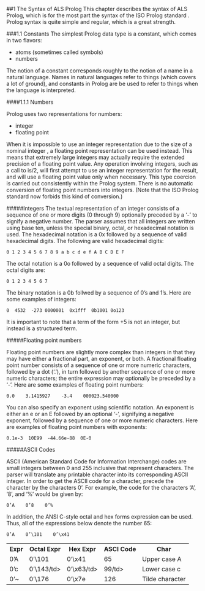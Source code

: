 ##1 The Syntax of ALS Prolog
This chapter describes the syntax of ALS Prolog, which is for the most part the syntax of the ISO Prolog standard . Prolog syntax is quite simple and regular, which is
a great strength.

###1.1 Constants
The simplest Prolog data type is a constant, which comes in two flavors:
* atoms (sometimes called symbols)
* numbers  

The notion of a constant corresponds roughly to the notion of a name in a natural
language. Names in natural languages refer to things (which covers a lot of
ground), and constants in Prolog are be used to refer to things when the language is
interpreted.

####1.1.1 Numbers

Prolog uses two representations for numbers:
* integer
* floating point  

When it is impossible to use an integer representation due to the size of a nominal
integer , a floating point representation can be used instead. This means that extremely large integers may actually require the extended precision of a floating point value. Any operation involving integers, such as a call to is/2, will first attempt to use an integer representation for the result, and will use a floating point value only when necessary.
This type coercion is carried out consistently within the Prolog system.
There is no automatic conversion of floating point numbers into integers.  (Note that the ISO Prolog standard now forbids this kind of conversion.)

#####Integers
The textual representation of an integer consists of a sequence of one or more digits (0 through 9) optionally preceded by a ‘-’ to signify a negative number. The parser
assumes that all integers are written using base ten, unless the special binary, octal,
or hexadecimal notation is used.
The hexadecimal notation is a 0x followed by a sequence of valid hexadecimal digits. The following are valid hexadecimal digits:  

    0 1 2 3 4 5 6 7 8 9 a b c d e f A B C D E F

The octal notation is a 0o followed by a sequence of valid octal digits. The octal digits are:  

    0 1 2 3 4 5 6 7

The binary notation is a 0b follwed by a sequence of 0’s and 1’s.
Here are some examples of integers:  

    0  4532  -273 0000001  0x1fff  0b1001 0o123  

It is important to note that a term of the form +5 is not an integer, but instead is a structured term.

#####Floating point numbers

Floating point numbers are slightly more complex than integers in that they may
have either a fractional part, an exponent, or both. A fractional floating point number consists of a sequence of one or more numeric characters, followed by a dot (‘.’), in turn followed by another sequence of one or more numeric characters; the entire expression may optionally be preceded by a ‘-’. Here are some examples of
floating point numbers:  

    0.0    3.1415927    -3.4    000023.540000

You can also specify an exponent using scientific notation. An exponent is either
an e or an E followed by an optional ‘-’, signifying a negative exponent, followed
by a sequence of one or more numeric characters. Here are examples of floating
point numbers with exponents:  

    0.1e-3  10E99  -44.66e-88  0E-0

#####ASCII Codes

ASCII (American Standard Code for Information Interchange) codes are small integers between 0 and 255 inclusive that represent characters. The parser will translate any printable character into its corresponding ASCII integer. In order to get the ASCII code for a character, precede the character by the characters 0’. For example, the code for the characters ‘A’, ‘8’, and ‘%’ would be given by:  

    0’A    0’8    0’%

In addition, the ANSI C-style octal and hex forms expression can be used. Thus, all of the expressions below denote the number 65: 

    0’A    0’\101    0’\x41

<table>
<tr><th>Expr</th><th>Octal Expr</th><th>Hex Expr</th><th>ASCI Code</th><th>Char</th></tr>
<tr><td>0’A</td><td>0’\101</td><td>0’\x41</td><td>65</td><td>Upper case A</td></tr>
<tr><td>0’c</td><td>0’\143/td><td>0’\x63/td><td>99/td><td>Lower case c</td></tr>
<tr><td>0’~</td><td>0’\176</td><td>0’\x7e</td><td>126</td><td>Tilde character</td></tr>
</table>